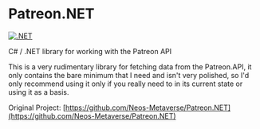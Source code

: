 # Patreon.NET

[![.NET](https://github.com/MTDCodes/Patreon.Net.Core/actions/workflows/dotnet.yml/badge.svg)](https://github.com/MTDCodes/Patreon.Net.Core/actions/workflows/dotnet.yml)

C# / .NET library for working with the Patreon API

This is a very rudimentary library for fetching data from the Patreon.API, it only contains the bare minimum that I need and isn't very polished, so I'd only recommend using it only if you really need to in its current state or using it as a basis.

Original Project: [https://github.com/Neos-Metaverse/Patreon.NET](https://github.com/Neos-Metaverse/Patreon.NET)

